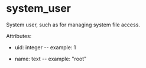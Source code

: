 # system_user

System user, such as for managing system file access.

Attributes:

* uid: integer -- example: 1
  
* name: text -- example: "root"
